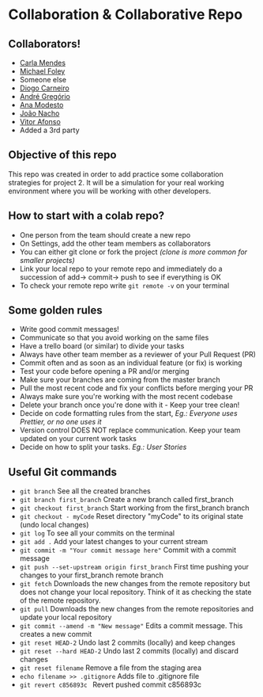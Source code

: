 # Collaboration & Collaborative Repo

## Collaborators!
* [Carla Mendes](https://github.com/carlarsmendes/)
* [Michael Foley](https://github.com/micfol/)
* Someone else
* [Diogo Carneiro](https://github.com/diogoascarneiro/)
* [André Gregório](https://github.com/andregn26)
* [Ana Modesto](https://github.com/AnaModesto21)
* [João Nacho](https://github.com/joaonacho)
* [Vitor Afonso](https://github.com/vitor-afonso)
* Added a 3rd party

## Objective of this repo

This repo was created in order to add practice some collaboration strategies for project 2.
It will be a simulation for your real working environment where you will be working with other developers.

## How to start with a colab repo?

* One person from the team should create a new repo
* On Settings, add the other team members as collaborators
* You can either git clone or fork the project *(clone is more common for smaller projects)*
* Link your local repo to your remote repo and immediately do a succession of add-> commit-> push to see if everything is OK
* To check your remote repo write ```git remote -v``` on your terminal

## Some golden rules

* Write good commit messages!
* Communicate so that you avoid working on the same files
* Have a trello board (or similar) to divide your tasks
* Always have other team member as a reviewer of your Pull Request (PR)
* Commit often and as soon as an individual feature (or fix) is working
* Test your code before opening a PR and/or merging
* Make sure your branches are coming from the master branch
* Pull the most recent code and fix your conflicts before merging your PR
* Always make sure you're working with the most recent codebase
* Delete your branch once you're done with it - Keep your tree clean!
* Decide on code formatting rules from the start, *Eg.: Everyone uses Prettier, or no one uses it*
* Version control DOES NOT replace communication. Keep your team updated on your current work tasks
* Decide on how to split your tasks. *Eg.: User Stories*

## Useful Git commands

* ```git branch``` See all the created branches
* ```git branch first_branch``` Create a new branch called first_branch
* ```git checkout first_branch``` Start working from the first_branch branch
* ```git checkout - myCode``` Reset directory "myCode" to its original state (undo local changes)
* ```git log``` To see all your commits on the terminal
* ```git add .``` Add your latest changes to your current stream
* ```git commit -m "Your commit message here"``` Commit with a commit message
* ```git push --set-upstream origin first_branch``` First time pushing your changes to your first_branch remote branch
* ```git fetch``` Downloads the new changes from the remote repository but does not change your local repository. Think of it as checking the state of the remote repository.
* ```git pull``` Downloads the new changes from the remote repositories and update your local repository
* ```git commit --amend -m "New message"```  Edits a commit message. This creates a new commit
* ```git reset HEAD-2``` Undo last 2 commits (locally) and keep changes
* ```git reset --hard HEAD-2``` Undo last 2 commits (locally) and discard changes
* ```git reset filename``` Remove a file from the staging area
* ```echo filename >> .gitignore``` Adds file to .gitignore file
* ```git revert c856893c ``` Revert pushed commit c856893c
